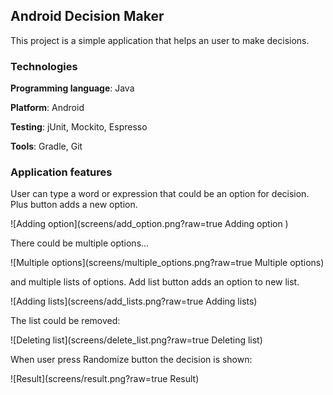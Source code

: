 Android Decision Maker
----------------------

This project is a simple application that helps an user to make decisions.

### Technologies

**Programming language**: Java

**Platform**: Android

**Testing**: jUnit, Mockito, Espresso

**Tools**: Gradle, Git

### Application features

User can type a word or expression that could be an option for decision. Plus button adds a new option.

![Adding option](screens/add_option.png?raw=true Adding option )

There could be multiple options...

![Multiple options](screens/multiple_options.png?raw=true Multiple options)

and multiple lists of options. Add list button adds an option to new list.

![Adding lists](screens/add_lists.png?raw=true Adding lists)

The list could be removed:

![Deleting list](screens/delete_list.png?raw=true Deleting list)

When user press Randomize button the decision is shown:

![Result](screens/result.png?raw=true Result)


